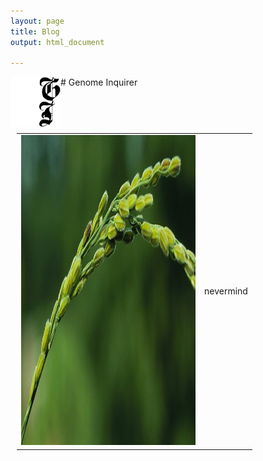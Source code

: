 ```yaml
---
layout: page
title: Blog
output: html_document

---
```


<img align="left" width="80" height="80" src="../assets/logo.webp" alt="Genome Inquirer">
# Genome Inquirer
&nbsp;  
&nbsp;  
&nbsp;  

<table style="padding:10px" border=0>
  <tr>
    <td> 
         <img src="../assets/climate_thumbnail.jpeg"  alt="1" width = 279px height = 496px ></td>
      
 <td>nevermind</td>
